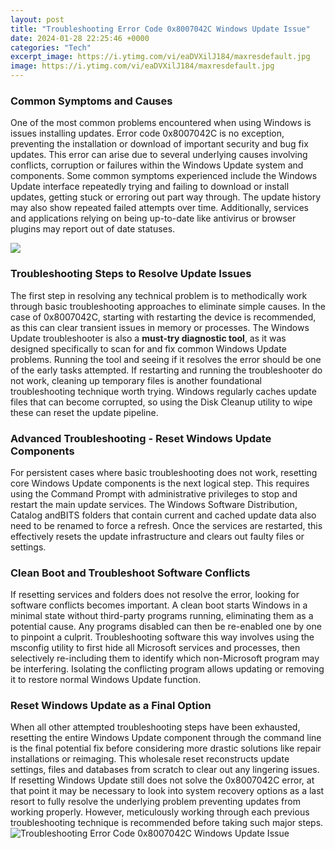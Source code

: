 ```yaml
---
layout: post
title: "Troubleshooting Error Code 0x8007042C Windows Update Issue"
date: 2024-01-28 22:25:46 +0000
categories: "Tech"
excerpt_image: https://i.ytimg.com/vi/eaDVXilJ184/maxresdefault.jpg
image: https://i.ytimg.com/vi/eaDVXilJ184/maxresdefault.jpg
---
```


### Common Symptoms and Causes
One of the most common problems encountered when using Windows is issues installing updates. Error code 0x8007042C is no exception, preventing the installation or download of important security and bug fix updates. This error can arise due to several underlying causes involving conflicts, corruption or failures within the Windows Update system and components. 
Some common symptoms experienced include the Windows Update interface repeatedly trying and failing to download or install updates, getting stuck or erroring out part way through. The update history may also show repeated failed attempts over time. Additionally, services and applications relying on being up-to-date like antivirus or browser plugins may report out of date statuses.

![](https://www.thewindowsclub.com/wp-content/uploads/2020/08/Windows-Update-error-0x8007042c.jpg)
### Troubleshooting Steps to Resolve Update Issues
The first step in resolving any technical problem is to methodically work through basic troubleshooting approaches to eliminate simple causes. In the case of 0x8007042C, starting with restarting the device is recommended, as this can clear transient issues in memory or processes. 
The Windows Update troubleshooter is also a **must-try diagnostic tool**, as it was designed specifically to scan for and fix common Windows Update problems. Running the tool and seeing if it resolves the error should be one of the early tasks attempted. 
If restarting and running the troubleshooter do not work, cleaning up temporary files is another foundational troubleshooting technique worth trying. Windows regularly caches update files that can become corrupted, so using the Disk Cleanup utility to wipe these can reset the update pipeline.
### Advanced Troubleshooting - Reset Windows Update Components
For persistent cases where basic troubleshooting does not work, resetting core Windows Update components is the next logical step. This requires using the Command Prompt with administrative privileges to stop and restart the main update services. 
The Windows Software Distribution, Catalog andBITS folders that contain current and cached update data also need to be renamed to force a refresh. Once the services are restarted, this effectively resets the update infrastructure and clears out faulty files or settings.
### Clean Boot and Troubleshoot Software Conflicts  
If resetting services and folders does not resolve the error, looking for software conflicts becomes important. A clean boot starts Windows in a minimal state without third-party programs running, eliminating them as a potential cause. Any programs disabled can then be re-enabled one by one to pinpoint a culprit.
Troubleshooting software this way involves using the msconfig utility to first hide all Microsoft services and processes, then selectively re-including them to identify which non-Microsoft program may be interfering. Isolating the conflicting program allows updating or removing it to restore normal Windows Update function.
### Reset Windows Update as a Final Option
When all other attempted troubleshooting steps have been exhausted, resetting the entire Windows Update component through the command line is the final potential fix before considering more drastic solutions like repair installations or reimaging. This wholesale reset reconstructs update settings, files and databases from scratch to clear out any lingering issues.
If resetting Windows Update still does not solve the 0x8007042C error, at that point it may be necessary to look into system recovery options as a last resort to fully resolve the underlying problem preventing updates from working properly. However, meticulously working through each previous troubleshooting technique is recommended before taking such major steps.
![Troubleshooting Error Code 0x8007042C Windows Update Issue](https://i.ytimg.com/vi/eaDVXilJ184/maxresdefault.jpg)